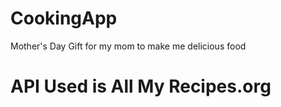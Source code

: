 # CookingApp
Mother's Day Gift for my mom to make me delicious food

# API Used is All My Recipes.org